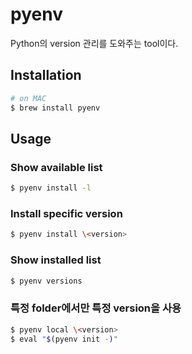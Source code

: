 # pyenv

Python의 version 관리를 도와주는 tool이다.

## Installation

```sh
# on MAC
$ brew install pyenv
```

## Usage

### Show available list

```sh
$ pyenv install -l
```

### Install specific version

```sh
$ pyenv install \<version>
```

### Show installed list

```sh
$ pyenv versions
```

### 특정 folder에서만 특정 version을 사용

```sh
$ pyenv local \<version>
$ eval "$(pyenv init -)"
```
